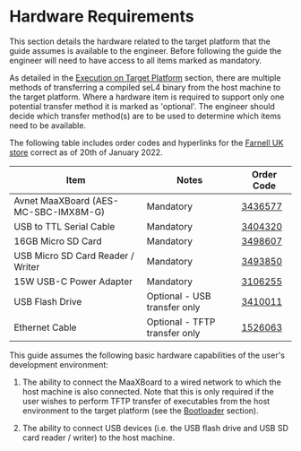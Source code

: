 # Hardware Requirements

This section details the hardware related to the target platform that the guide assumes is available to the engineer. Before following the guide the engineer will need to have access to all items marked as mandatory.

As detailed in the [Execution on Target Platform](execution_on_target_platform.md) section, there are multiple methods of transferring a compiled seL4 binary from the host machine to the target platform. Where a hardware item is required to support only one potential transfer method it is marked as 'optional'. The engineer should decide which transfer method(s) are to be used to determine which items need to be available.

The following table includes order codes and hyperlinks for the [Farnell UK store](https://uk.farnell.com) correct as of 20th of January 2022.

| Item                                 | Notes                         | Order Code                                                                                                          |
| ------------------------------------ | ----------------------------- | ------------------------------------------------------------------------------------------------------------------- |
| Avnet MaaXBoard (AES-MC-SBC-IMX8M-G) | Mandatory                     | [3436577](https://uk.farnell.com/avnet/aes-mc-sbc-imx8m-g/sbc-quad-arm-cortex-a53-cortex/dp/3436577?ost=3436577)    |
| USB to TTL Serial Cable              | Mandatory                     | [3404320](https://uk.farnell.com/pro-signal/usb-ttl-a/usb-to-ttl-serial-cable/dp/3404320?ost=3404320)               |
| 16GB Micro SD Card                   | Mandatory                     | [3498607](https://uk.farnell.com/integral/inmsdh16g10-90u1/16gb-ultimapro-microsd-c10-90/dp/3498607?ost=3498607)    |
| USB Micro SD Card Reader / Writer    | Mandatory                     | [3493850](https://uk.farnell.com/tripp-lite/u452-000-sd-a/usb-c-memory-card-reader-sd-micro/dp/3493850?ost=3493850) |
| 15W USB-C Power Adapter              | Mandatory                     | [3106255](https://uk.farnell.com/stontronics/t7725dv/adapter-ac-dc-1-o-p-5-1v-3a/dp/3106255?ost=3106255)            |
| USB Flash Drive                      | Optional - USB transfer only  | [3410011](https://uk.farnell.com/hama/90891/usb-memory-stick-rotate-8gb/dp/3410011?st=3410011)                      |
| Ethernet Cable                       | Optional - TFTP transfer only | [1526063](https://uk.farnell.com/videk/2961-2/patch-lead-cat5e-utp-beige-2m/dp/1526063?ost=1526063)                 |

This guide assumes the following basic hardware capabilities of the user's development environment:

1. The ability to connect the MaaXBoard to a wired network to which the host machine is also connected. Note that this is only required if the user wishes to perform TFTP transfer of executables from the host environment to the target platform (see the [Bootloader](bootloader.md) section).

2. The ability to connect USB devices (i.e. the USB flash drive and USB SD card reader / writer) to the host machine.

